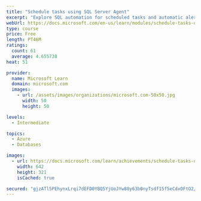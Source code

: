 ```yaml
---
title: "Schedule tasks using SQL Server Agent"
excerpt: "Explore SQL automation for scheduled tasks and automatic alerts for SQL Server and Managed Instance. Configure extended event sessions for tracing activities."
webUrl: https://docs.microsoft.com/en-us/learn/modules/schedule-tasks-using-sql-server-agent/
type: course
price: Free
length: PT46M
ratings:
  count: 61
  average: 4.655738
heat: 51

provider:
  name: Microsoft Learn
  domain: microsoft.com
  images:
    - url: /assets/images/organizations/microsoft.com-50x50.jpg
      width: 50
      height: 50

levels:
  - Intermediate

topics:
  - Azure
  - Databases

images:
  - url: https://docs.microsoft.com/learn/achievements/schedule-tasks-using-sql-server-agent-social.png
    width: 642
    height: 321
    isCached: true

secured: "gjzATl5PEhynxLrqi7dEFD0YBQ5YjUoJYw88y63b0nyTsdf15f5eCdxOFtO2/6agmHje+Pcd/dyP1JQ57/RI5oi4bFHX8egEpoJJxbapTUaQ77dxYlkwYn8fh9uzs+JiJqKlyibWl6Ora8yOMQrnWFDKwQG4a77YKA5qF+VvOVIdVq3d2eSSHuPQWn66RLPlCnzblfh0cUFZZ14xs7432UMW2KBiQFIcDpX08wDnKMbZXBLjZowxrvKt0pPY+tC9xyN388kL73e4s1Ke9NaoTAEvEsovbAXxNjv+UCIbR5ML9/KeQ1RHqzCv+gf8YGm2OnkFuLpWDmMWyKzIoE9xUouK6vqvgabCmAU86u8CauxLu8PL0TrkQLCc9Fiyvr4SWO4rPrQHfqB30CkXc8WepJ3HXGqbDuvY0We265PTMRU=;av2lN0yck2FGfeQ2rtyorQ=="
---
```


